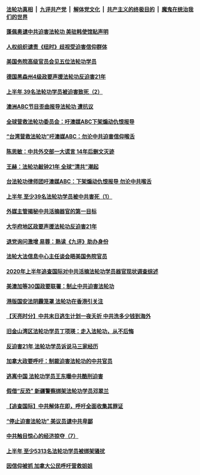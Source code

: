 

####  [法轮功真相](../../../../basic/blob/master/README.md?t=07260631) &nbsp;|&nbsp; [九评共产党](../../../../9ping.md/blob/master/README.md?t=07260631) &nbsp;|&nbsp; [解体党文化](../../../../jtdwh.md/blob/master/README.md?t=07260631)  &nbsp;|&nbsp; [共产主义的终极目的](../../../../gczydzjmd.md/blob/master/README.md?t=07260631) &nbsp;|&nbsp; [魔鬼在统治我们的世界](../../../../mgztzwmdsj.md/blob/master/README.md?t=07260631) 

#### [蓬佩奥谴中共迫害法轮功 美驻韩使馆贴声明](../pages/prog424/a102902432.md?t=07260631) 

#### [人权组织谴责《纽时》歧视受迫害信仰群体](../pages/prog424/a102902164.md?t=07260631) 

#### [美国务院高级官员会见五位法轮功学员](../pages/prog424/a102902156.md?t=07260631) 

#### [德国黑森州4级政要声援法轮功反迫害21年](../pages/prog424/a102901194.md?t=07260631) 

#### [上半年 39名法轮功学员被迫害致死（2）](../pages/prog424/a102901140.md?t=07260631) 

#### [澳洲ABC节目歪曲报导法轮功 遭抗议](../pages/prog424/a102901062.md?t=07260631) 

#### [全球营救法轮功委员会：吁澳媒ABC下架煽动仇恨报导](../pages/prog424/a102901048.md?t=07260631) 

#### [“台湾营救法轮功”吁澳媒ABC：勿沦中共迫害信仰喉舌](../pages/prog424/a102901031.md?t=07260631) 

#### [陈思敏：中共外交部一大谎言 14年后删文灭迹](../pages/prog424/a102900553.md?t=07260631) 

#### [王赫：法轮功敲钟21年 全球“清共”潮起](../pages/prog424/a102900549.md?t=07260631) 

#### [台法轮功律师团吁澳媒ABC：下架煽动仇恨报导 勿沦中共喉舌](../pages/prog424/a102900446.md?t=07260631) 

#### [上半年 至少39名法轮功学员被中共害死（1）](../pages/prog424/a102900276.md?t=07260631) 

#### [外媒主管揭秘中共活摘器官的第一目标](../pages/prog424/a102900264.md?t=07260631) 

#### [大华府地区政要声援法轮功反迫害21年](../pages/prog424/a102899412.md?t=07260631) 

#### [退党询问激增 易蓉：熟读《九评》助办身份](../pages/prog424/a102899390.md?t=07260631) 

#### [法轮大法信息中心主任谈会晤美国务院官员](../pages/prog424/a102899137.md?t=07260631) 

#### [2020年上半年追查国际对中共活摘法轮功学员器官现状调查综述](../pages/prog424/a102898867.md?t=07260631) 

#### [美澳加等30国政要联署：制止中共迫害法轮功](../pages/prog424/a102898734.md?t=07260631) 

#### [港版国安法阴霾笼罩 法轮功在香港引关注](../pages/prog424/a102898668.md?t=07260631) 

#### [【天亮时分】中共末日逃生计划一夜夭折 中共洗多少钱到海外](../pages/prog424/a102898313.md?t=07260631) 

#### [旧金山湾区法轮功学员丁项瑛：走入法轮功，从不后悔](../pages/prog424/a102897738.md?t=07260631) 

#### [反迫害21年 法轮功学员诉说马三家经历](../pages/prog424/a102897523.md?t=07260631) 

#### [加拿大政要呼吁：制裁迫害法轮功的中共官员](../pages/prog424/a102895814.md?t=07260631) 

#### [逃离中国 法轮功学员王东曝中共酷刑迫害](../pages/prog424/a102895831.md?t=07260631) 

#### [假借“反恐” 新疆警察绑架法轮功学员邓翠兰](../pages/prog424/a102894979.md?t=07260631) 

#### [【追查国际】中共解体在即，呼吁全面收集其罪证](../pages/prog424/a102894955.md?t=07260631) 

#### [“停止迫害法轮功” 美议员谴中共卑鄙](../pages/prog424/a102894190.md?t=07260631) 

#### [中共触目惊心的经济掠夺（7）](../pages/prog424/a102894096.md?t=07260631) 

#### [上半年 至少5313名法轮功学员被绑架骚扰](../pages/prog424/a102894087.md?t=07260631) 

#### [因信仰被抓 加拿大公民呼吁营救姐姐](../pages/prog424/a102893899.md?t=07260631) 


